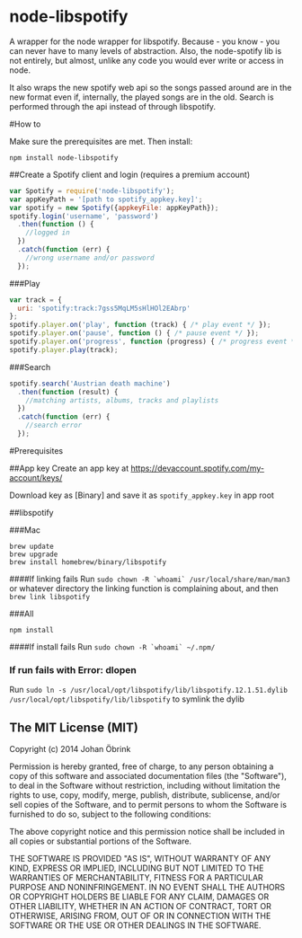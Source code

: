 node-libspotify
===============

A wrapper for the node wrapper for libspotify. Because - you know - you can never have to many levels of abstraction. Also, the node-spotify lib is not entirely, but almost, unlike any code you would ever write or access in node.

It also wraps the new spotify web api so the songs passed around are in the new format even if, internally, the played songs are in the old. Search is performed through the api instead of through libspotify.

#How to

Make sure the prerequisites are met. Then install:

```shell
npm install node-libspotify
```

##Create a Spotify client and login (requires a premium account)
```javascript
var Spotify = require('node-libspotify');
var appKeyPath = '[path to spotify_appkey.key]';
var spotify = new Spotify({appkeyFile: appKeyPath});
spotify.login('username', 'password')
  .then(function () {
    //logged in
  })
  .catch(function (err) {
    //wrong username and/or password
  });
```

###Play
```javascript
var track = {
  uri: 'spotify:track:7gss5MqLM5sHlHOl2EAbrp'
};
spotify.player.on('play', function (track) { /* play event */ });
spotify.player.on('pause', function () { /* pause event */ });
spotify.player.on('progress', function (progress) { /* progress event */ });
spotify.player.play(track);
```

###Search
```javascript
spotify.search('Austrian death machine')
  .then(function (result) {
    //matching artists, albums, tracks and playlists
  })
  .catch(function (err) {
    //search error
  });
```



#Prerequisites

##App key
Create an app key at https://devaccount.spotify.com/my-account/keys/

Download key as [Binary] and save it as ```spotify_appkey.key``` in app root

##libspotify

###Mac
```shell
brew update
brew upgrade
brew install homebrew/binary/libspotify
```
####If linking fails
Run ```sudo chown -R `whoami` /usr/local/share/man/man3``` or whatever directory the linking function is complaining about,
and then ```brew link libspotify```

###All
```shell
npm install
```
####If install fails
Run ```sudo chown -R `whoami` ~/.npm/```

### If run fails with Error: dlopen
Run ```sudo ln -s /usr/local/opt/libspotify/lib/libspotify.12.1.51.dylib /usr/local/opt/libspotify/lib/libspotify``` to symlink the dylib



The MIT License (MIT)
----------------------

Copyright (c) 2014 Johan Öbrink

Permission is hereby granted, free of charge, to any person obtaining a copy
of this software and associated documentation files (the "Software"), to deal
in the Software without restriction, including without limitation the rights
to use, copy, modify, merge, publish, distribute, sublicense, and/or sell
copies of the Software, and to permit persons to whom the Software is
furnished to do so, subject to the following conditions:

The above copyright notice and this permission notice shall be included in
all copies or substantial portions of the Software.

THE SOFTWARE IS PROVIDED "AS IS", WITHOUT WARRANTY OF ANY KIND, EXPRESS OR
IMPLIED, INCLUDING BUT NOT LIMITED TO THE WARRANTIES OF MERCHANTABILITY,
FITNESS FOR A PARTICULAR PURPOSE AND NONINFRINGEMENT. IN NO EVENT SHALL THE
AUTHORS OR COPYRIGHT HOLDERS BE LIABLE FOR ANY CLAIM, DAMAGES OR OTHER
LIABILITY, WHETHER IN AN ACTION OF CONTRACT, TORT OR OTHERWISE, ARISING FROM,
OUT OF OR IN CONNECTION WITH THE SOFTWARE OR THE USE OR OTHER DEALINGS IN
THE SOFTWARE.
